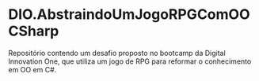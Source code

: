 # DIO.AbstraindoUmJogoRPGComOOCSharp
Repositório contendo um desafio proposto no bootcamp da Digital Innovation One, que utiliza um jogo de RPG para reformar o conhecimento em OO em C#.
